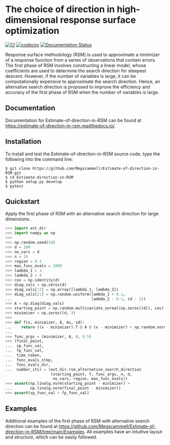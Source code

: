 # The choice of direction in high-dimensional response surface optimization
[![CI](https://github.com/Megscammell/Estimate-of-direction-in-RSM/actions/workflows/config.yml/badge.svg)](https://github.com/Megscammell/Estimate-of-direction-in-RSM/actions/workflows/config.yml)
[![codecov](https://codecov.io/gh/Megscammell/Estimate-of-direction-in-RSM/branch/main/graph/badge.svg?token=HMOJXTZXV4)](https://codecov.io/gh/Megscammell/Estimate-of-direction-in-RSM)
[![Documentation Status](https://readthedocs.org/projects/estimate-of-direction-in-rsm/badge/?version=latest)](https://estimate-of-direction-in-rsm.readthedocs.io/en/latest/?badge=latest)

Response surface methodology (RSM) is used to approximate a minimizer of a response function from a series of observations that contain errors. The first phase of RSM involves constructing a linear model, whose coefficients are used to determine the search direction for steepest descent. However, if the number of variables is large, it can be computationally expensive to approximate the search direction. Hence, an alternative search direction is proposed to improve the efficiency and accuracy of the first phase of RSM when the number of variables is large.

## Documentation
Documentation for Estimate-of-direction-in-RSM can be found at https://estimate-of-direction-in-rsm.readthedocs.io/.

## Installation
To install and test the Estimate-of-direction-in-RSM source code, type the following into the command line:

```console
$ git clone https://github.com/Megscammell/Estimate-of-direction-in-RSM.git
$ cd Estimate-direction-in-RSM
$ python setup.py develop
$ pytest
```

## Quickstart

Apply the first phase of RSM with an alternative search direction for large dimensions.

```python
>>> import est_dir
>>> import numpy as np
>>>
>>> np.random.seed(10)
>>> d = 100
>>> no_vars = d
>>> n = 16
>>> region = 0.1
>>> max_func_evals = 1000
>>> lambda_1 = 1
>>> lambda_2 = 4
>>> cov = np.identity(d)
>>> diag_vals = np.zeros(d)
>>> diag_vals[:2] = np.array([lambda_1, lambda_2])
>>> diag_vals[2:] = np.random.uniform(lambda_1 + 0.1,
...                                   lambda_2 - 0.1, (d - 2))
>>> A = np.diag(diag_vals)
>>> starting_point = np.random.multivariate_normal(np.zeros((d)), cov)
>>> minimizer = np.zeros((d, ))
>>> 
>>> def f(x, minimizer, A, mu, sd):
...    return ((x - minimizer).T @ A @ (x - minimizer) + np.random.normal(mu, sd))
...    
>>> func_args = (minimizer, A, 0, 0.5)
>>> (final_point,
...  sp_func_val,
...  fp_func_val,
...  time_taken,
...  func_evals_step,
...  func_evals_dir,
...  number_its) = (est_dir.rsm_alternative_search_direction
                    (starting_point, f, func_args, n, d,
                     no_vars, region, max_func_evals))
>>> assert(np.linalg.norm(starting_point - minimizer) >
...        np.linalg.norm(final_point - minimizer))
>>> assert(sp_func_val > fp_func_val)

```


## Examples

Additional examples of the first phase of RSM with alternative search direction can be found at https://github.com/Megscammell/Estimate-of-direction-in-RSM/tree/main/Examples. All examples have an intuitive layout and structure, which can be easily followed. 
